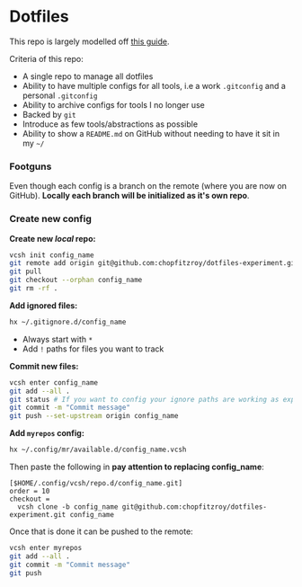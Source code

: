 # Dotfiles

This repo is largely modelled off [this guide](https://germano.dev/dotfiles/).

Criteria of this repo:

- A single repo to manage all dotfiles
- Ability to have multiple configs for all tools, i.e a work `.gitconfig` and a personal `.gitconfig`
- Ability to archive configs for tools I no longer use
- Backed by `git`
- Introduce as few tools/abstractions as possible
- Ability to show a `README.md` on GitHub without needing to have it sit in my `~/`

### Footguns

Even though each config is a branch on the remote (where you are now on GitHub). **Locally each branch will be initialized as it's own repo**.

### Create new config

**Create new _local_ repo:**

```sh
vcsh init config_name
git remote add origin git@github.com:chopfitzroy/dotfiles-experiment.git
git pull
git checkout --orphan config_name
git rm -rf .
```

**Add ignored files:**

```sh
hx ~/.gitignore.d/config_name
```

- Always start with `*`
- Add `!` paths for files you want to track

**Commit new files:**

```sh
vcsh enter config_name
git add --all .
git status # If you want to config your ignore paths are working as expected
git commit -m "Commit message"
git push --set-upstream origin config_name
```

**Add `myrepos` config:**

```sh
hx ~/.config/mr/available.d/config_name.vcsh
```

Then paste the following in **pay attention to replacing config_name**:

```
[$HOME/.config/vcsh/repo.d/config_name.git]
order = 10
checkout =
  vcsh clone -b config_name git@github.com:chopfitzroy/dotfiles-experiment.git config_name
```

Once that is done it can be pushed to the remote:

```sh
vcsh enter myrepos
git add --all .
git commit -m "Commit message"
git push
```

